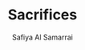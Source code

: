 ---
title: Sacrifices
author: Safiya Al Samarrai
photo_url: "/portraits/Safiya.jpg"
audio_url: "/audio/Safiya.m4a"
---
